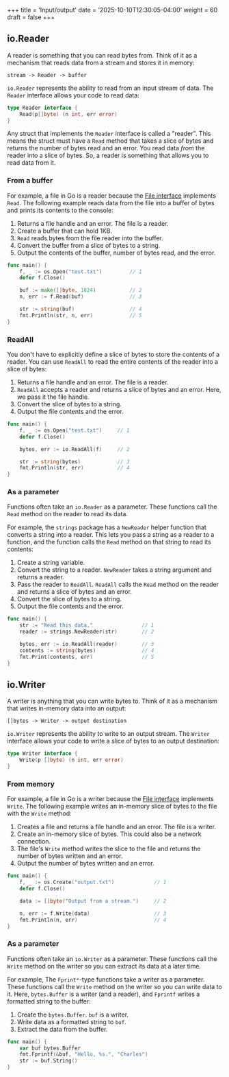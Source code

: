 +++
title = 'Input/output'
date = '2025-10-10T12:30:05-04:00'
weight = 60
draft = false
+++

## io.Reader

A reader is something that you can read bytes from. Think of it as a mechanism that reads data from a stream and stores it in memory:

```
stream -> Reader -> buffer
```

`io.Reader` represents the ability to read from an input stream of data. The `Reader` interface allows your code to read data:

```go
type Reader interface {
    Read(p[]byte) (n int, err error)
}
```

Any struct that implements the `Reader` interface is called a "reader". This means the struct must have a `Read` method that takes a slice of bytes and returns the number of bytes read and an error. You read data _from_ the reader into a slice of bytes. So, a reader is something that allows you to read data from it.

### From a buffer

For example, a file in Go is a reader because the [File interface](https://pkg.go.dev/io/fs#File) implements `Read`. The following example reads data from the file into a buffer of bytes and prints its contents to the console:
1. Returns a file handle and an error. The file is a reader.
2. Create a buffer that can hold 1KB.
3. `Read` reads bytes from the file reader into the buffer.
4. Convert the buffer from a slice of bytes to a string.
5. Output the contents of the buffer, number of bytes read, and the error.
   
```go
func main() {
	f, _ := os.Open("test.txt")         // 1
	defer f.Close()

	buf := make([]byte, 1024)           // 2
	n, err := f.Read(buf)               // 3

	str := string(buf)                  // 4
	fmt.Println(str, n, err)            // 5
}
```

### ReadAll

You don't have to explicitly define a slice of bytes to store the contents of a reader. You can use `ReadAll` to read the entire contents of the reader into a slice of bytes:
1. Returns a file handle and an error. The file is a reader.
2. `ReadAll` accepts a reader and returns a slice of bytes and an error. Here, we pass it the file handle.
3. Convert the slice of bytes to a string.
4. Output the file contents and the error.

```go
func main() {
	f, _ := os.Open("test.txt")     // 1
	defer f.Close()

	bytes, err := io.ReadAll(f)     // 2

	str := string(bytes)            // 3
	fmt.Println(str, err)           // 4
}
```

### As a parameter

Functions often take an `io.Reader` as a parameter. These functions call the `Read` method on the reader to read its data.

For example, the `strings` package has a `NewReader` helper function that converts a string into a reader. This lets you pass a string as a reader to a function, and the function calls the `Read` method on that string to read its contents:
1. Create a string variable.
2. Convert the string to a reader. `NewReader` takes a string argument and returns a reader.
3. Pass the reader to `ReadAll`. `ReadAll` calls the `Read` method on the reader and returns a slice of bytes and an error.
4. Convert the slice of bytes to a string.
5. Output the file contents and the error.


```go
func main() {
	str := "Read this data."                // 1
	reader := strings.NewReader(str)        // 2

	bytes, err := io.ReadAll(reader)        // 3
	contents := string(bytes)               // 4
	fmt.Print(contents, err)                // 5
}
```

## io.Writer

A writer is anything that you can write bytes to. Think of it as a mechanism that writes in-memory data into an output:

```
[]bytes -> Writer -> output destination
```

`io.Writer` represents the ability to write to an output stream. The `Writer` interface allows your code to write a slice of bytes to an output destination:

```go
type Writer interface {
    Write(p []byte) (n int, err error)
}
```

### From memory

For example, a file in Go is a writer because the [File interface](https://pkg.go.dev/io/fs#File) implements `Write`. The following example writes an in-memory slice of bytes to the file with the `Write` method:
1. Creates a file and returns a file handle and an error. The file is a writer.
2. Create an in-memory slice of bytes. This could also be a network connection.
3. The file's `Write` method writes the slice to the file and returns the number of bytes written and an error.
4. Output the number of bytes written and an error.

```go
func main() {
	f, _ := os.Create("output.txt")             // 1
	defer f.Close()

	data := []byte("Output from a stream.")     // 2

	n, err := f.Write(data)                     // 3
	fmt.Println(n, err)                         // 4
}
```

### As a parameter

Functions often take an `io.Writer` as a parameter. These functions call the `Write` method on the writer so you can extract its data at a later time.

For example, The `Fprint*`-type functions take a writer as a parameter. These functions call the `Write` method on the writer so you can write data to it. Here, `bytes.Buffer` is a writer (and a reader), and `Fprintf` writes a formatted string to the buffer:
1. Create the `bytes.Buffer`. `buf` is a writer.
2. Write data as a formatted string to `buf`.
3. Extract the data from the buffer.

```go
func main() {
	var buf bytes.Buffer
	fmt.Fprintf(&buf, "Hello, %s.", "Charles")
	str := buf.String()
}
```
